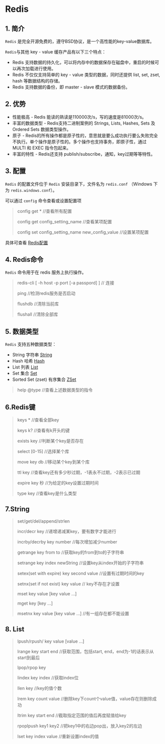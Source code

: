 # Redis

## 1. 简介

`Redis` 是完全开源免费的，遵守BSD协议，是一个高性能的key-value数据库。

`Redis`与其他 key - value 缓存产品有以下三个特点：

- Redis 支持数据的持久化，可以将内存中的数据保存在磁盘中，重启的时候可以再次加载进行使用。
- Redis 不仅仅支持简单的 key - value 类型的数据，同时还提供 list, set, zset, hash 等数据结构的存储。
- Redis 支持数据的备份，即 master - slave 模式的数据备份。

## 2. 优势

- 性能极高 - Redis 能读的熟读是110000次/s，写的速度是81000次/s。
- 丰富的数据类型 - Redis支持二进制案例的 Strings, Lists, Hashes, Sets 及 Ordered Sets 数据类型操作。
- 原子 - Redis的所有操作都是原子性的，意思就是要么成功执行要么失败完全不执行。单个操作是原子性的。多个操作也支持事务，即原子性，通过 MULTI 和 EXEC 指令包起来。
- 丰富的特性 - Redis还支持 publish/subscribe，通知，key过期等等特性。

## 3. 配置

`Redis` 的配置文件位于 `Redis` 安装目录下，文件名为 `redis.conf` （Windows 下为 `redis.windows.conf`）。

可以通过 `config` 命令查看或设置配置项

> config get *  //查看所有配置
>
> config get config_setting_name //查看某项配置
>
> config set config_setting_name new_config_value //设置某项配置

具体可查看 [Redis配置](https://www.runoob.com/redis/redis-conf.html)

## 4. Redis命令

`Redis` 命令用于在 redis 服务上执行操作。

> redis-cli [ -h host -p port [-a passpord] ] // 连接
>
> ping //检测redis服务是否启动
>
> flushdb //清除当前库
>
> flushall //清除全部库

## 5. 数据类型

`Redis` 支持五种数据类型：

- String 字符串 [String](https://www.runoob.com/redis/redis-strings.html)
- Hash 哈希 [Hash](https://www.runoob.com/redis/redis-hashes.html)
- List 列表 [List](https://www.runoob.com/redis/redis-lists.html)
- Set 集合 [Set](https://www.runoob.com/redis/redis-sets.html)
- Sorted Set (zset) 有序集合 [ZSet](https://www.runoob.com/redis/redis-sorted-sets.html)

> help @type  //查看上述数据类型的指令

## 6.Redis键

> keys *  //查看全部key
>
> keys k? //查看有k开头的键
>
> exists key  //判断某个key是否存在
>
> select [0-15]  //选择某个库
>
> move key db  //移动某个key到某个库
>
> ttl key //查看key还有多少秒过期，-1表永不过期，-2表示已过期
>
> expire key 秒   //为给定的key设置过期时间
>
> type key //查看key是什么类型

## 7.String

> set/get/del/append/strlen
>
> incr/decr key  //递增递减某key，要有数字才能进行
>
> incrby/decrby  key number //每次增加减少number
>
> getrange key from to //获取key的from到to的子字符串
>
> setrange key index newString //设置key从index开始的子字符串
>
> setex(set with expire) key second value //设置有过期时间的key
>
> setnx(set if not exist) key value // key不存在才设置
>
> mset key value [key value ...] 
>
> mget key [key ...]
>
> msetnx key value [key value ...] //有一组存在都不能设置

## 8. List

> lpush/rpush/ key value [value ...]
>
> lrange key start end   //获取范围，包括start, end，end为-1的话表示从start到最后
>
> lpop/rpop key
>
> lindex key index //获取index位
>
> llen key //key的值个数
>
> lrem key count value //删除key下count个value值，value存在则删除成功
>
> ltrim key start end //截取指定范围的值后再度赋值给key
>
> rpoplpush key1 key2 //把key1中的右边pop出，放入key2的左边
>
> lset key index value //重新设置index的值